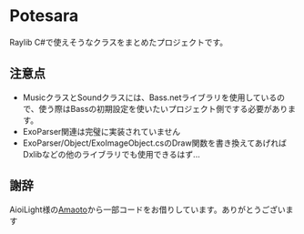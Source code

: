 # Potesara

Raylib C#で使えそうなクラスをまとめたプロジェクトです。

## 注意点
- MusicクラスとSoundクラスには、Bass.netライブラリを使用しているので、使う際はBassの初期設定を使いたいプロジェクト側でする必要があります。
- ExoParser関連は完璧に実装されていません
- ExoParser/Object/ExoImageObject.csのDraw関数を書き換えてあげればDxlibなどの他のライブラリでも使用できるはず...

## 謝辞
AioiLight様の[Amaoto](https://github.com/AioiLight/Amaoto/tree/master/Amaoto)から一部コードをお借りしています。ありがとうございます
